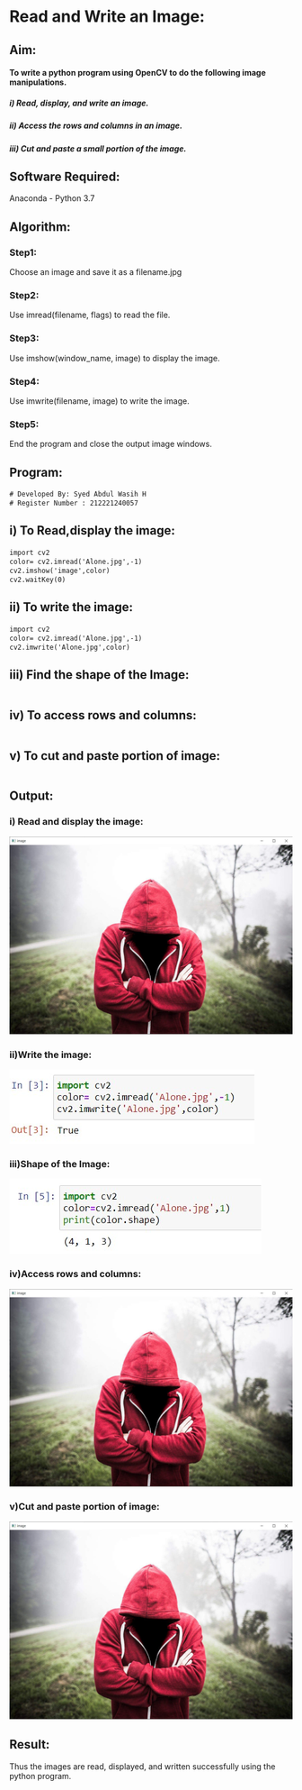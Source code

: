 # Read and Write an Image:
## Aim:
#### To write a python program using OpenCV to do the following image manipulations.
##### i) Read, display, and write an image.
##### ii) Access the rows and columns in an image.
##### iii) Cut and paste a small portion of the image.

## Software Required:
Anaconda - Python 3.7
## Algorithm:
### Step1:
Choose an image and save it as a filename.jpg
### Step2:
Use imread(filename, flags) to read the file.
### Step3:
Use imshow(window_name, image) to display the image.
### Step4:
Use imwrite(filename, image) to write the image.
### Step5:
End the program and close the output image windows.
## Program:
```
# Developed By: Syed Abdul Wasih H
# Register Number : 212221240057
```

## i) To Read,display the image:
~~~
import cv2
color= cv2.imread('Alone.jpg',-1)
cv2.imshow('image',color)
cv2.waitKey(0)
~~~
## ii) To write the image:
~~~
import cv2
color= cv2.imread('Alone.jpg',-1)
cv2.imwrite('Alone.jpg',color)
~~~
## iii) Find the shape of the Image:
~~~

~~~

## iv) To access rows and columns:
~~~
~~~
## v) To cut and paste portion of image:
~~~
~~~
## Output:
### i) Read and display the image:
![output](./img/1.jpg)
### ii)Write the image:
![output](./img/2.jpg) 
### iii)Shape of the Image:
![output](./img/3.jpg)
### iv)Access rows and columns:
![output](./img/1.jpg)

### v)Cut and paste portion of image:
![output](./img/1.jpg)

## Result:
Thus the images are read, displayed, and written successfully using the python program.



